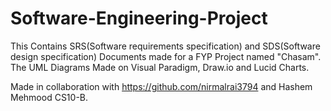 # Software-Engineering-Project
This Contains SRS(Software requirements specification) and SDS(Software design specification) Documents made for a FYP Project named "Chasam". 
The UML Diagrams Made on Visual Paradigm, Draw.io and Lucid Charts.

Made in collaboration with https://github.com/nirmalrai3794 and Hashem Mehmood CS10-B. 

